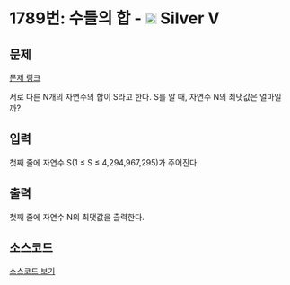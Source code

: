 # 1789번: 수들의 합 - <img src="https://static.solved.ac/tier_small/6.svg" style="height:20px" /> Silver V

<!-- performance -->

<!-- 문제 제출 후 깃허브에 푸시를 했을 때 제출한 코드의 성능이 입력될 공간입니다.-->

<!-- end -->

## 문제

[문제 링크](https://boj.kr/1789)


<p>서로 다른 N개의 자연수의 합이 S라고 한다. S를 알 때, 자연수 N의 최댓값은 얼마일까?</p>



## 입력


<p>첫째 줄에 자연수 S(1 ≤ S ≤ 4,294,967,295)가 주어진다.</p>



## 출력


<p>첫째 줄에 자연수 N의 최댓값을 출력한다.</p>



## 소스코드

[소스코드 보기](수들의%20합.py)